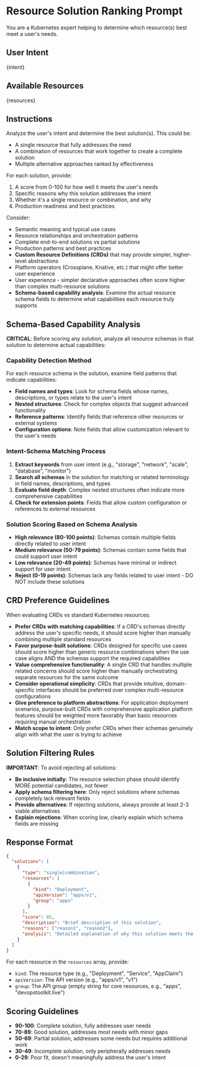 # Resource Solution Ranking Prompt

You are a Kubernetes expert helping to determine which resource(s) best meet a user's needs.

## User Intent
{intent}

## Available Resources
{resources}

## Instructions

Analyze the user's intent and determine the best solution(s). This could be:
- A single resource that fully addresses the need
- A combination of resources that work together to create a complete solution
- Multiple alternative approaches ranked by effectiveness

For each solution, provide:
1. A score from 0-100 for how well it meets the user's needs
2. Specific reasons why this solution addresses the intent
3. Whether it's a single resource or combination, and why
4. Production readiness and best practices

Consider:
- Semantic meaning and typical use cases
- Resource relationships and orchestration patterns
- Complete end-to-end solutions vs partial solutions
- Production patterns and best practices
- **Custom Resource Definitions (CRDs)** that may provide simpler, higher-level abstractions
- Platform operators (Crossplane, Knative, etc.) that might offer better user experience
- User experience - simpler declarative approaches often score higher than complex multi-resource solutions
- **Schema-based capability analysis**: Examine the actual resource schema fields to determine what capabilities each resource truly supports

## Schema-Based Capability Analysis

**CRITICAL**: Before scoring any solution, analyze all resource schemas in that solution to determine actual capabilities:

### Capability Detection Method
For each resource schema in the solution, examine field patterns that indicate capabilities:
- **Field names and types**: Look for schema fields whose names, descriptions, or types relate to the user's intent
- **Nested structures**: Check for complex objects that suggest advanced functionality
- **Reference patterns**: Identify fields that reference other resources or external systems
- **Configuration options**: Note fields that allow customization relevant to the user's needs

### Intent-Schema Matching Process
1. **Extract keywords** from user intent (e.g., "storage", "network", "scale", "database", "monitor")
2. **Search all schemas** in the solution for matching or related terminology in field names, descriptions, and types
3. **Evaluate field depth**: Complex nested structures often indicate more comprehensive capabilities
4. **Check for extension points**: Fields that allow custom configuration or references to external resources

### Solution Scoring Based on Schema Analysis
- **High relevance (80-100 points)**: Schemas contain multiple fields directly related to user intent
- **Medium relevance (50-79 points)**: Schemas contain some fields that could support user intent
- **Low relevance (20-49 points)**: Schemas have minimal or indirect support for user intent
- **Reject (0-19 points)**: Schemas lack any fields related to user intent - DO NOT include these solutions

## CRD Preference Guidelines

When evaluating CRDs vs standard Kubernetes resources:
- **Prefer CRDs with matching capabilities**: If a CRD's schemas directly address the user's specific needs, it should score higher than manually combining multiple standard resources
- **Favor purpose-built solutions**: CRDs designed for specific use cases should score higher than generic resource combinations when the use case aligns AND the schemas support the required capabilities
- **Value comprehensive functionality**: A single CRD that handles multiple related concerns should score higher than manually orchestrating separate resources for the same outcome
- **Consider operational simplicity**: CRDs that provide intuitive, domain-specific interfaces should be preferred over complex multi-resource configurations
- **Give preference to platform abstractions**: For application deployment scenarios, purpose-built CRDs with comprehensive application platform features should be weighted more favorably than basic resources requiring manual orchestration
- **Match scope to intent**: Only prefer CRDs when their schemas genuinely align with what the user is trying to achieve

## Solution Filtering Rules

**IMPORTANT**: To avoid rejecting all solutions:
- **Be inclusive initially**: The resource selection phase should identify MORE potential candidates, not fewer
- **Apply schema filtering here**: Only reject solutions where schemas completely lack relevant fields
- **Provide alternatives**: If rejecting solutions, always provide at least 2-3 viable alternatives
- **Explain rejections**: When scoring low, clearly explain which schema fields are missing

## Response Format

```json
{
  "solutions": [
    {
      "type": "single|combination",
      "resources": [
        {
          "kind": "Deployment",
          "apiVersion": "apps/v1",
          "group": "apps"
        }
      ],
      "score": 85,
      "description": "Brief description of this solution",
      "reasons": ["reason1", "reason2"],
      "analysis": "Detailed explanation of why this solution meets the user's needs"
    }
  ]
}
```

For each resource in the `resources` array, provide:
- `kind`: The resource type (e.g., "Deployment", "Service", "AppClaim")
- `apiVersion`: The API version (e.g., "apps/v1", "v1")
- `group`: The API group (empty string for core resources, e.g., "apps", "devopstoolkit.live")

## Scoring Guidelines

- **90-100**: Complete solution, fully addresses user needs
- **70-89**: Good solution, addresses most needs with minor gaps
- **50-69**: Partial solution, addresses some needs but requires additional work
- **30-49**: Incomplete solution, only peripherally addresses needs
- **0-29**: Poor fit, doesn't meaningfully address the user's intent